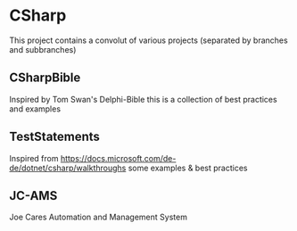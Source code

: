 # CSharp
This project contains a convolut of various projects (separated by branches and subbranches) 

## CSharpBible
Inspired by Tom Swan's Delphi-Bible this is a collection of best practices and examples

## TestStatements
Inspired from https://docs.microsoft.com/de-de/dotnet/csharp/walkthroughs some examples & best practices

## JC-AMS
Joe Cares Automation and Management System
